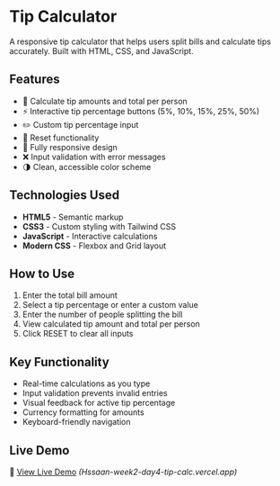 # Tip Calculator

A responsive tip calculator that helps users split bills and calculate tips accurately. Built with HTML, CSS, and JavaScript.


## Features

- 🧮 Calculate tip amounts and total per person
- ⚡️ Interactive tip percentage buttons (5%, 10%, 15%, 25%, 50%)
- ✏️ Custom tip percentage input
- 🔄 Reset functionality
- 📱 Fully responsive design
- ❌ Input validation with error messages
- 🌗 Clean, accessible color scheme

## Technologies Used

- **HTML5** - Semantic markup
- **CSS3** - Custom styling with Tailwind CSS
- **JavaScript** - Interactive calculations
- **Modern CSS** - Flexbox and Grid layout

## How to Use

1. Enter the total bill amount
2. Select a tip percentage or enter a custom value
3. Enter the number of people splitting the bill
4. View calculated tip amount and total per person
5. Click RESET to clear all inputs

## Key Functionality

- Real-time calculations as you type
- Input validation prevents invalid entries
- Visual feedback for active tip percentage
- Currency formatting for amounts
- Keyboard-friendly navigation

## Live Demo

🔗 [View Live Demo](#) *(Hssaan-week2-day4-tip-calc.vercel.app)*
